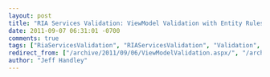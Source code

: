 ```yaml
---
layout: post
title: "RIA Services Validation: ViewModel Validation with Entity Rules"
date: 2011-09-07 06:31:01 -0700
comments: true
tags: ["RiaServicesValidation", "RIAServicesValidation", "Validation", "Silverlight", "DataAnnotations"]
redirect_from: ["/archive/2011/09/06/ViewModelValidation.aspx/", "/archive/2011/09/06/viewmodelvalidation.aspx"]
author: "Jeff Handley"
---
```


